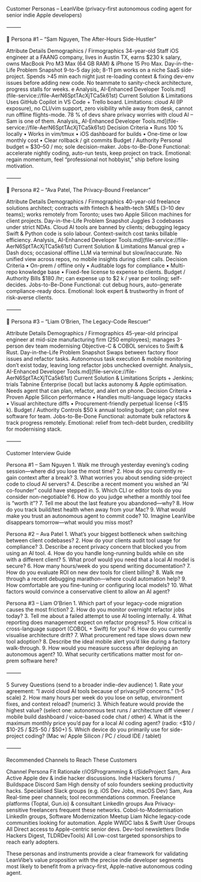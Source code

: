 Customer Personas – LeanVibe (privacy-first autonomous coding agent for senior indie Apple developers)

⸻

👤 Persona #1 – “Sam Nguyen, The After-Hours Side-Hustler”

Attribute	Details
Demographics / Firmographics	34-year-old Staff iOS engineer at a FAANG company, lives in Austin TX, earns $230 k salary, owns MacBook Pro M3 Max (64 GB RAM) & iPhone 15 Pro Max.
Day-in-the-Life Problem Snapshot	9-to-5 day job; 8-11 pm works on a niche SaaS side-project. Spends >45 min each night just re-loading context & fixing dev-env issues before adding new code. No teammate to sanity-check architecture, progress stalls for weeks. e Analysis_ AI-Enhanced Developer Tools.md](file-service://file-AerN6SptTAcXjTCa5k61st)
Current Solution & Limitations	Uses GitHub Copilot in VS Code + Trello board. Limitations: cloud AI (IP exposure), no CLI/vim support, zero visibility while away from desk, cannot run offline flights-mode. 78 % of devs share privacy worries with cloud AI – Sam is one of them. Analysis_ AI-Enhanced Developer Tools.md](file-service://file-AerN6SptTAcXjTCa5k61st)
Decision Criteria	• Runs 100 % locally • Works in vim/tmux • iOS dashboard for builds • One-time or low monthly cost • Clear rollback / git commits
Budget / Authority	Personal budget ≈ $30–50 / mo; sole decision-maker.
Jobs-to-Be-Done	Functional: accelerate nightly coding, auto-run tests, keep project on track. Emotional: regain momentum, feel “professional not hobbyist,” ship before losing motivation.


⸻

👤 Persona #2 – “Ava Patel, The Privacy-Bound Freelancer”

Attribute	Details
Demographics / Firmographics	40-year-old freelance solutions architect; contracts with fintech & health-tech SMEs (3–10 dev teams); works remotely from Toronto; uses two Apple Silicon machines for client projects.
Day-in-the-Life Problem Snapshot	Juggles 3 codebases under strict NDAs. Cloud AI tools are banned by clients; debugging legacy Swift & Python code is solo labour. Context-switch cost tanks billable efficiency. Analysis_ AI-Enhanced Developer Tools.md](file-service://file-AerN6SptTAcXjTCa5k61st)
Current Solution & Limitations	Manual grep + Dash docs; occasional offline LLM via terminal but slow/inaccurate. No unified view across repos, no mobile insights during client calls.
Decision Criteria	• On-prem / offline only • Auditable logs for compliance • Multi-repo knowledge base • Fixed-fee license to expense to clients.
Budget / Authority	Bills $180 /hr; can expense up to $2 k / year per tooling; self-decides.
Jobs-to-Be-Done	Functional: cut debug hours, auto-generate compliance-ready docs. Emotional: look expert & trustworthy in front of risk-averse clients.


⸻

👤 Persona #3 – “Liam O’Brien, The Legacy-Code Rescuer”

Attribute	Details
Demographics / Firmographics	45-year-old principal engineer at mid-size manufacturing firm (250 employees); manages 3-person dev team modernising Objective-C & COBOL services to Swift & Rust.
Day-in-the-Life Problem Snapshot	Swaps between factory floor issues and refactor tasks. Autonomous task execution & mobile monitoring don’t exist today, leaving long refactor jobs unchecked overnight. Analysis_ AI-Enhanced Developer Tools.md](file-service://file-AerN6SptTAcXjTCa5k61st)
Current Solution & Limitations	Scripts + Jenkins; trials Tabnine Enterprise (local) but lacks autonomy & Apple optimisation. Needs agent that can plan, refactor, and alert on phone.
Decision Criteria	• Proven Apple Silicon performance • Handles multi-language legacy stacks • Visual architecture diffs • Procurement-friendly perpetual license (<$15 k).
Budget / Authority	Controls $50 k annual tooling budget; can pilot new software for team.
Jobs-to-Be-Done	Functional: automate bulk refactors & track progress remotely. Emotional: relief from tech-debt burden, credibility for modernising stack.


⸻

Customer Interview Guide

Persona #1 – Sam Nguyen
	1.	Walk me through yesterday evening’s coding session—where did you lose the most time?
	2.	How do you currently re-gain context after a break?
	3.	What worries you about sending side-project code to cloud AI servers?
	4.	Describe a recent moment you wished an “AI co-founder” could have stepped in.
	5.	Which CLI or editor tools do you consider non-negotiable?
	6.	How do you judge whether a monthly tool fee is “worth it”?
	7.	Tell me about the last feature you abandoned—why?
	8.	How do you track build/test health when away from your Mac?
	9.	What would make you trust an autonomous agent to commit code?
	10.	Imagine LeanVibe disappears tomorrow—what would you miss most?

Persona #2 – Ava Patel
	1.	What’s your biggest bottleneck when switching between client codebases?
	2.	How do your clients audit tool usage for compliance?
	3.	Describe a recent privacy concern that blocked you from using an AI tool.
	4.	How do you handle long-running builds while on site with a different client?
	5.	What proof would you need that a local AI model is secure?
	6.	How many hours/week do you spend writing documentation?
	7.	How do you evaluate ROI on new dev tools for client billing?
	8.	Walk me through a recent debugging marathon—where could automation help?
	9.	How comfortable are you fine-tuning or configuring local models?
	10.	What factors would convince a conservative client to allow an AI agent?

Persona #3 – Liam O’Brien
	1.	Which part of your legacy-code migration causes the most friction?
	2.	How do you monitor overnight refactor jobs today?
	3.	Tell me about a failed attempt to use AI tooling internally.
	4.	What reporting does management expect on refactor progress?
	5.	How critical is cross-language support (COBOL + Swift) for you?
	6.	How do you currently visualise architecture drift?
	7.	What procurement red tape slows down new tool adoption?
	8.	Describe the ideal mobile alert you’d like during a factory walk-through.
	9.	How would you measure success after deploying an autonomous agent?
	10.	What security certifications matter most for on-prem software here?

⸻

5 Survey Questions (send to a broader indie-dev audience)
	1.	Rate your agreement: “I avoid cloud AI tools because of privacy/IP concerns.” (1–5 scale)
	2.	How many hours per week do you lose on setup, environment fixes, and context reload? (numeric)
	3.	Which feature would provide the highest value? (select one: autonomous test runs / architecture diff viewer / mobile build dashboard / voice-based code chat / other)
	4.	What is the maximum monthly price you’d pay for a local AI coding agent? (radio: <$10 / $10-25 / $25-50 / $50+)
	5.	Which device do you primarily use for side-project coding? (Mac w/ Apple Silicon / PC / cloud IDE / tablet)

⸻

Recommended Channels to Reach These Customers

Channel	Persona Fit	Rationale
r/iOSProgramming & r/SideProject	Sam, Ava	Active Apple dev & indie hacker discussions.
Indie Hackers forums / Buildspace Discord	Sam	High density of solo founders seeking productivity hacks.
Specialised Slack groups (e.g. iOS Dev Jobs, macOS Dev)	Sam, Ava	Real-time peer channels; tool recommendations common.
Freelance platforms (Toptal, Gun.io) & consultant LinkedIn groups	Ava	Privacy-sensitive freelancers frequent these networks.
Cobol-to-Modernisation LinkedIn groups, Software Modernization Meetup	Liam	Niche legacy-code communities looking for automation.
Apple WWDC labs & Swift User Groups	All	Direct access to Apple-centric senior devs.
Dev-tool newsletters (Indie Hackers Digest, TLDRDevTools)	All	Low-cost targeted sponsorships to reach early adopters.

These personas and instruments provide a clear framework for validating LeanVibe’s value proposition with the precise indie developer segments most likely to benefit from a privacy-first, Apple-native autonomous coding agent.